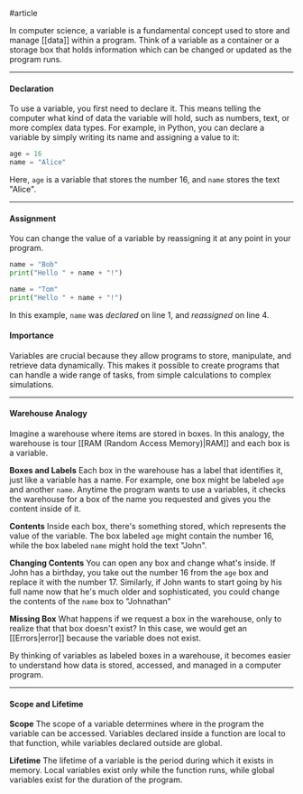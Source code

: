 #article

In computer science, a variable is a fundamental concept used to store and manage [[data]] within a program. Think of a variable as a container or a storage box that holds information which can be changed or updated as the program runs.

---
#### Declaration
To use a variable, you first need to declare it. This means telling the computer what kind of data the variable will hold, such as numbers, text, or more complex data types. For example, in Python, you can declare a variable by simply writing its name and assigning a value to it:

   ```python
   age = 16
   name = "Alice"
   ```
Here, `age` is a variable that stores the number 16, and `name` stores the text "Alice". 

---

#### Assignment

You can change the value of a variable by reassigning it at any point in your program.

   ```python
   name = "Bob"
   print("Hello " + name + "!")
   
   name = "Tom"
   print("Hello " + name + "!")
   ```
In this example, `name` was *declared* on line 1, and *reassigned* on line 4.
#### Importance

Variables are crucial because they allow programs to store, manipulate, and retrieve data dynamically. This makes it possible to create programs that can handle a wide range of tasks, from simple calculations to complex simulations.

---
#### Warehouse Analogy

Imagine a warehouse where items are stored in boxes. In this analogy, the warehouse is tour [[RAM (Random Access Memory)|RAM]] and each box is a variable.

**Boxes and Labels**
Each box in the warehouse has a label that identifies it, just like a variable has a name. For example, one box might be labeled `age` and another `name`. Anytime the program wants to use a variables, it checks the warehouse for a box of the name you requested and gives you the content inside of it.

**Contents**
Inside each box, there's something stored, which represents the value of the variable. The box labeled `age` might contain the number 16, while the box labeled `name` might hold the text "John".

**Changing Contents**
You can open any box and change what's inside. If John has a birthday, you take out the number 16 from the `age` box and replace it with the number 17. Similarly, if John wants to start going by his full name now that he's much older and sophisticated, you could change the contents of the `name` box to "Johnathan"

**Missing Box**
What happens if we request a box in the warehouse, only to realize that that box doesn't exist? In this case, we would get an [[Errors|error]] because the variable does not exist.

By thinking of variables as labeled boxes in a warehouse, it becomes easier to understand how data is stored, accessed, and managed in a computer program.

---
#### Scope and Lifetime

**Scope**
The scope of a variable determines where in the program the variable can be accessed. Variables declared inside a function are local to that function, while variables declared outside are global.

**Lifetime**
The lifetime of a variable is the period during which it exists in memory. Local variables exist only while the function runs, while global variables exist for the duration of the program.
